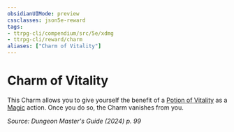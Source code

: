 ```yaml
---
obsidianUIMode: preview
cssclasses: json5e-reward
tags:
- ttrpg-cli/compendium/src/5e/xdmg
- ttrpg-cli/reward/charm
aliases: ["Charm of Vitality"]
---
```

# Charm of Vitality

This Charm allows you to give yourself the benefit of a [Potion of Vitality](2-Mechanics/CLI/items/potion-of-vitality-xdmg.md) as a [Magic](2-Mechanics/CLI/rules/actions.md#Magic) action. Once you do so, the Charm vanishes from you.

*Source: Dungeon Master's Guide (2024) p. 99*